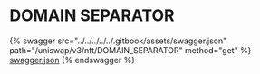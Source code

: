 # DOMAIN SEPARATOR

{% swagger src="../../../../../.gitbook/assets/swagger.json" path="/uniswap/v3/nft/DOMAIN_SEPARATOR" method="get" %}
[swagger.json](../../../../../.gitbook/assets/swagger.json)
{% endswagger %}
